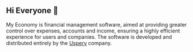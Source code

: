 ## Hi Everyone 👋

My Economy is financial management software, aimed at providing greater control over expenses, accounts and income, ensuring a highly efficient experience for users and companies. The software is developed and distributed entirely by the [Uspery](https://github.com/Uspery) company.

<!--
Made with 🖤
🙇‍♂️🎤⬇️
-->

